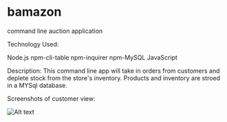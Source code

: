 # bamazon
command line auction application

Technology Used:

Node.js
npm-cli-table
npm-inquirer
npm-MySQL
JavaScript

Description:
This command line app will take in orders from customers and deplete stock from the store's inventory. Products and inventory are stroed in a MYSql database.

Screenshots of customer view:

![Alt text](/screenShots/customerView "Customer View")